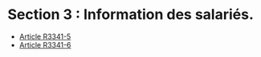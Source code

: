 #  Section 3 : Information des salariés.

* [Article R3341-5](./LEGIARTI000031588667.md)
* [Article R3341-6](./LEGIARTI000031588662.md)
